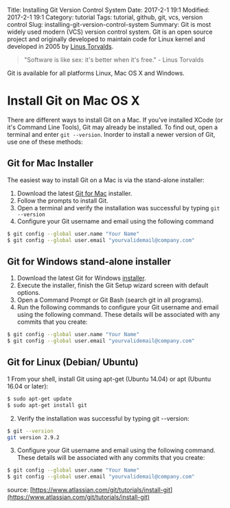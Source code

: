 Title: Installing Git Version Control System
Date: 2017-2-1 19:1
Modified: 2017-2-1 19:1
Category: tutorial
Tags: tutorial, github, git, vcs, version control
Slug: installing-git-version-control-system
Summary: Git is most widely used modern (VCS) version control system. Git is an open source project and originally developed to maintain code for Linux kernel and developed in 2005 by [Linus Torvalds](https://en.wikipedia.org/wiki/Linus_Torvalds).

> "Software is like sex: it's better when it's free." - Linus Torvalds

Git is available for all platforms Linux, Mac OS X and Windows.

# Install Git on Mac OS X
There are different ways to install Git on a Mac. If you've installed XCode (or it's Command Line Tools), Git may already be installed. To find out, open a terminal and enter `git --version`.
Inorder to install a newer version of Git, use one of these methods:

## Git for Mac Installer

The easiest way to install Git on a Mac is via the stand-alone installer:

1. Download the latest [Git for Mac](https://sourceforge.net/projects/git-osx-installer/files/) installer.
2. Follow the prompts to install Git.
3. Open a terminal and verify the installation was successful by typing `git --version`
4. Configure your Git username and email using the following command

```bash 
$ git config --global user.name "Your Name" 
$ git config --global user.email "yourvalidemail@company.com"
```

## Git for Windows stand-alone installer

1. Download the latest Git for Windows [installer](https://git-for-windows.github.io/).
2. Execute the installer, finish the Git Setup wizard screen with default options.
3. Open a Command Prompt or Git Bash (search git in all programs).
4. Run the following commands to configure your Git username and email using the following command. These details will be associated with any commits that you create:

```bash
$ git config --global user.name "Your Name"
$ git config --global user.email "yourvalidemail@company.com"
```

## Git for Linux (Debian/ Ubuntu)

1 From your shell, install Git using apt-get (Ubuntu 14.04) or apt (Ubuntu 16.04 or later):

```bash
$ sudo apt-get update
$ sudo apt-get install git
```
2. Verify the installation was successful by typing git --version:

```bash
$ git --version
git version 2.9.2
```
3. Configure your Git username and email using the following command. These details will be associated with any commits that you create:

```bash
$ git config --global user.name "Your Name"
$ git config --global user.email "yourvalidemail@company.com"
```

source: [https://www.atlassian.com/git/tutorials/install-git](https://www.atlassian.com/git/tutorials/install-git)